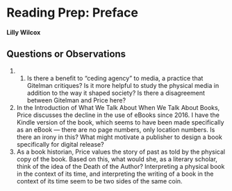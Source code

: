 # Reading Prep: Preface

#### Lilly Wilcox

## Questions or Observations

1. 1. Is there a benefit to “ceding agency” to media, a practice that Gitelman critiques? Is it more helpful to study the physical media in addition to the way it shaped society? Is there a disagreement between Gitelman and Price here?
2. In the Introduction of What We Talk About When We Talk About Books, Price discusses the decline in the use of eBooks since 2016. I have the Kindle version of the book, which seems to have been made specifically as an eBook — there are no page numbers, only location numbers. Is there an irony in this? What might motivate a publisher to design a book specifically for digital release?
3. As a book historian, Price values the story of past as told by the physical copy of the book. Based on this, what would she, as a literary scholar, think of the idea of the Death of the Author? Interpreting a physical book in the context of its time, and interpreting the writing of a book in the context of its time seem to be two sides of the same coin.



